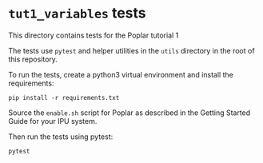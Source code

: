 <!-- Copyright (c) 2020 Graphcore Ltd. All rights reserved. -->
# `tut1_variables` tests

This directory contains tests for the Poplar tutorial 1

The tests use `pytest` and helper utilities in the `utils` directory in the
root of this repository.

To run the tests, create a python3 virtual environment and install the
requirements:

    pip install -r requirements.txt

Source the `enable.sh` script for Poplar as described in the Getting Started
Guide for your IPU system.

Then run the tests using pytest:

    pytest
